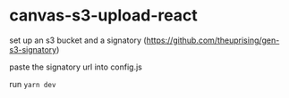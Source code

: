# canvas-s3-upload-react

set up an s3 bucket and a signatory (https://github.com/theuprising/gen-s3-signatory)

paste the signatory url into config.js

run `yarn dev`

